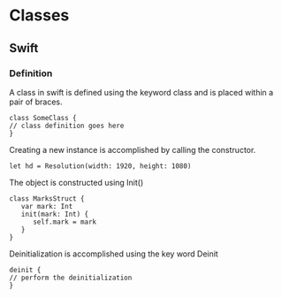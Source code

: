 # Classes

## Swift
### Definition
A class in swift is defined using the keyword class and is placed within a pair of braces.

    class SomeClass {
    // class definition goes here
    }

Creating a new instance is accomplished by calling the constructor.

    let hd = Resolution(width: 1920, height: 1080)
    
The object is constructed using Init()

    class MarksStruct {
       var mark: Int
       init(mark: Int) {
          self.mark = mark
       }
    }
    
Deinitialization is accomplished using the key word Deinit

    deinit {
    // perform the deinitialization
    }
